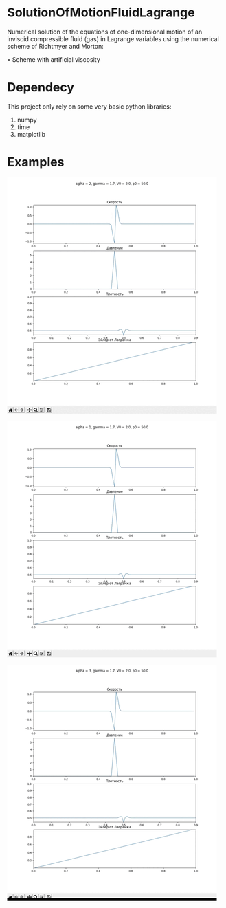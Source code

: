# SolutionOfMotionFluidLagrange
Numerical solution of the equations of one-dimensional motion of an inviscid compressible fluid (gas) in Lagrange variables using the numerical scheme of Richtmyer and Morton:

• Scheme with artificial viscosity

# Dependecy
This project only rely on some very basic python libraries:
1. numpy
2. time
3. matplotlib

# Examples
![image](https://github.com/Andr0ni/SolutionOfMotionFluidLagrange/blob/main/Example%201%20.gif)

![image](https://github.com/Andr0ni/SolutionOfMotionFluidLagrange/blob/main/Example%202.gif)

![image](https://github.com/Andr0ni/SolutionOfMotionFluidLagrange/blob/main/Example%203.gif)
